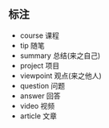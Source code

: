 ## 标注

- course 课程
- tip 随笔
- summary 总结(来之自己)
- project 项目
- viewpoint 观点(来之他人)
- question 问题
- answer 回答
- video 视频
- article 文章
